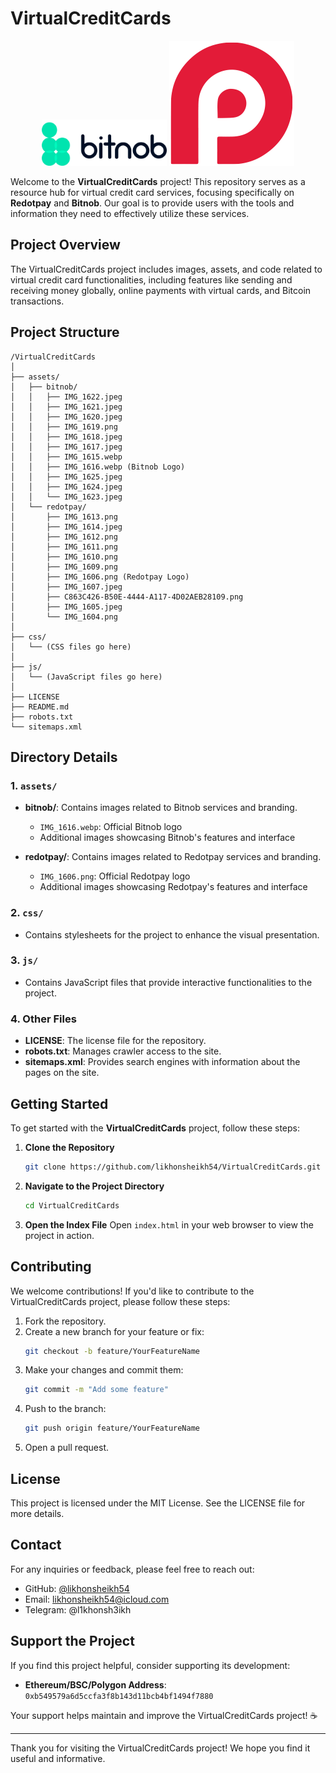 # VirtualCreditCards

<div align="center">
  <img src="assets/bitnob/IMG_1616.webp" alt="Bitnob Logo" width="200"/>
  <img src="assets/redotpay/IMG_1606.png" alt="Redotpay Logo" width="200"/>
</div>

Welcome to the **VirtualCreditCards** project! This repository serves as a resource hub for virtual credit card services, focusing specifically on **Redotpay** and **Bitnob**. Our goal is to provide users with the tools and information they need to effectively utilize these services.

## Project Overview

The VirtualCreditCards project includes images, assets, and code related to virtual credit card functionalities, including features like sending and receiving money globally, online payments with virtual cards, and Bitcoin transactions.

## Project Structure

```
/VirtualCreditCards
│
├── assets/
│   ├── bitnob/
│   │   ├── IMG_1622.jpeg
│   │   ├── IMG_1621.jpeg
│   │   ├── IMG_1620.jpeg
│   │   ├── IMG_1619.png
│   │   ├── IMG_1618.jpeg
│   │   ├── IMG_1617.jpeg
│   │   ├── IMG_1615.webp
│   │   ├── IMG_1616.webp (Bitnob Logo)
│   │   ├── IMG_1625.jpeg
│   │   ├── IMG_1624.jpeg
│   │   └── IMG_1623.jpeg
│   └── redotpay/
│       ├── IMG_1613.png
│       ├── IMG_1614.jpeg
│       ├── IMG_1612.png
│       ├── IMG_1611.png
│       ├── IMG_1610.png
│       ├── IMG_1609.png
│       ├── IMG_1606.png (Redotpay Logo)
│       ├── IMG_1607.jpeg
│       ├── C863C426-B50E-4444-A117-4D02AEB28109.png
│       ├── IMG_1605.jpeg
│       └── IMG_1604.png
│
├── css/
│   └── (CSS files go here)
│
├── js/
│   └── (JavaScript files go here)
│
├── LICENSE
├── README.md
├── robots.txt
└── sitemaps.xml
```

## Directory Details

### **1. `assets/`**
- **bitnob/**: Contains images related to Bitnob services and branding.
  - `IMG_1616.webp`: Official Bitnob logo
  - Additional images showcasing Bitnob's features and interface

- **redotpay/**: Contains images related to Redotpay services and branding.
  - `IMG_1606.png`: Official Redotpay logo
  - Additional images showcasing Redotpay's features and interface

### **2. `css/`**
- Contains stylesheets for the project to enhance the visual presentation.

### **3. `js/`**
- Contains JavaScript files that provide interactive functionalities to the project.

### **4. Other Files**
- **LICENSE**: The license file for the repository.
- **robots.txt**: Manages crawler access to the site.
- **sitemaps.xml**: Provides search engines with information about the pages on the site.

## Getting Started

To get started with the **VirtualCreditCards** project, follow these steps:

1. **Clone the Repository**
   ```bash
   git clone https://github.com/likhonsheikh54/VirtualCreditCards.git
   ```

2. **Navigate to the Project Directory**
   ```bash
   cd VirtualCreditCards
   ```

3. **Open the Index File**
   Open `index.html` in your web browser to view the project in action.

## Contributing

We welcome contributions! If you'd like to contribute to the VirtualCreditCards project, please follow these steps:

1. Fork the repository.
2. Create a new branch for your feature or fix:
   ```bash
   git checkout -b feature/YourFeatureName
   ```
3. Make your changes and commit them:
   ```bash
   git commit -m "Add some feature"
   ```
4. Push to the branch:
   ```bash
   git push origin feature/YourFeatureName
   ```
5. Open a pull request.

## License

This project is licensed under the MIT License. See the LICENSE file for more details.

## Contact

For any inquiries or feedback, please feel free to reach out:
- GitHub: [@likhonsheikh54](https://github.com/likhonsheikh54)
- Email: likhonsheikh54@icloud.com
- Telegram: @l1khonsh3ikh

## Support the Project

If you find this project helpful, consider supporting its development:

- **Ethereum/BSC/Polygon Address**: `0xb549579a6d5ccfa3f8b143d11bcb4bf1494f7880`

Your support helps maintain and improve the VirtualCreditCards project! ☕

---

Thank you for visiting the VirtualCreditCards project! We hope you find it useful and informative.
